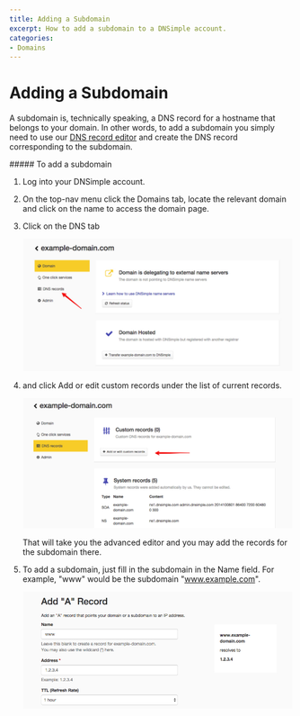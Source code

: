 ```yaml
---
title: Adding a Subdomain
excerpt: How to add a subdomain to a DNSimple account.
categories:
- Domains
---
```


# Adding a Subdomain

A subdomain is, technically speaking, a DNS record for a hostname that belongs to your domain. In other words, to add a subdomain you simply need to use our [DNS record editor](/articles/advanced-editor/) and create the DNS record corresponding to the subdomain.

<div class="section-steps" markdown="1">
##### To add a subdomain

1.  Log into your DNSimple account.
1.  On the top-nav menu click the <label>Domains</label> tab, locate the relevant domain and click on the name to access the domain page.
1.  Click on the <label>DNS</label> tab

    ![DNS Tab](/files/example-domain-manage.jpg)

1.  and click <label>Add or edit custom records</label> under the list of current records.

    ![Custom Records](/files/example-domain-dns.jpg)

    That will take you the advanced editor and you may add the records for the subdomain there.

1.  To add a subdomain, just fill in the subdomain in the Name field. For example, "www" would be the subdomain "www.example.com".

    ![Add Record](/files/add-a-record.jpg)

</div>
